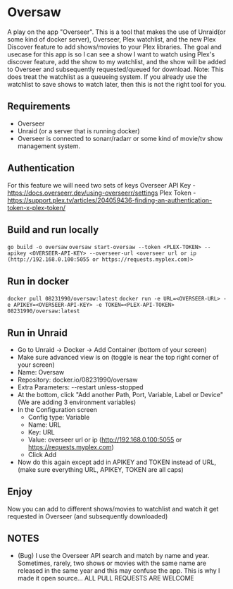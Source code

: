 # Oversaw
A play on the app "Overseer". This is a tool that makes the use of Unraid(or some kind of docker server), Overseer, Plex watchlist, and the new Plex Discover feature to add shows/movies to your Plex libraries. The goal and usecase for this app is so I can see a show I want to watch using Plex's discover feature, add the show to my watchlist, and the show will be added to Overseer and subsequently requested/queued for download. Note: This does treat the watchlist as a queueing system. If you already use the watchlist to save shows to watch later, then this is not the right tool for you.

## Requirements
 - Overseer
 - Unraid (or a server that is running docker)
 - Overseer is connected to sonarr/radarr or some kind of movie/tv show management system.

## Authentication
For this feature we will need two sets of keys
Overseer API Key - https://docs.overseerr.dev/using-overseerr/settings
Plex Token - https://support.plex.tv/articles/204059436-finding-an-authentication-token-x-plex-token/

## Build and run locally
``` go build -o oversaw ```
``` oversaw start-oversaw --token <PLEX-TOKEN> --apikey <OVERSEER-API-KEY> --overseer-url <overseer url or ip (http://192.168.0.100:5055 or https://requests.myplex.com)> ```

## Run in docker
``` docker pull 08231990/oversaw:latest ```
``` docker run -e URL=<OVERSEER-URL> -e APIKEY=<OVERSEER-API-KEY> -e TOKEN=<PLEX-API-TOKEN> 08231990/oversaw:latest ```

## Run in Unraid
- Go to Unraid -> Docker -> Add Container (bottom of your screen)
- Make sure advanced view is on (toggle is near the top right corner of your screen)
- Name: Oversaw
- Repository: docker.io/08231990/oversaw
- Extra Parameters: --restart unless-stopped
- At the bottom, click "Add another Path, Port, Variable, Label or Device" (We are adding 3 environment variables)
- In the Configuration screen
    - Config type: Variable
    - Name: URL
    - Key: URL
    - Value: overseer url or ip (http://192.168.0.100:5055 or https://requests.myplex.com)
    - Click Add
- Now do this again except add in APIKEY and TOKEN instead of URL, (make sure everything URL, APIKEY, TOKEN are all caps)

## Enjoy
Now you can add to different shows/movies to watchlist and watch it get requested in Overseer (and subsequently downloaded)

## NOTES
- (Bug) I use the Overseer API search and match by name and year. Sometimes, rarely, two shows or movies with the same name are released in the same year and this may confuse the app. This is why I made it open source... ALL PULL REQUESTS ARE WELCOME